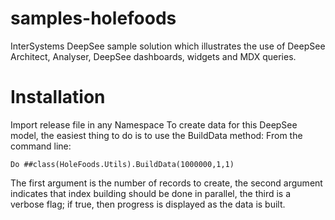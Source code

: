 # samples-holefoods
InterSystems DeepSee sample solution which illustrates the use of DeepSee Architect, Analyser, DeepSee dashboards, widgets and MDX queries.
# Installation
Import release file in any Namespace
To create data for this DeepSee model, the easiest thing to do is to
use the BuildData method:
From the command line:
```
Do ##class(HoleFoods.Utils).BuildData(1000000,1,1)
```
The first argument is the number of records to create, 
the second argument indicates that index building should be done in parallel,
the third is a verbose flag; if true, then progress is displayed as the data is built.
